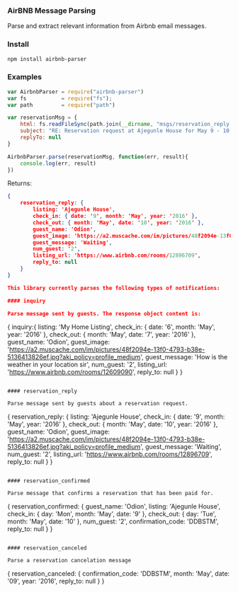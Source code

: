 ### AirBNB Message Parsing

Parse and extract relevant information from Airbnb email messages. 

### Install

```txt
npm install airbnb-parser
```

### Examples


```js
var AirbnbParser = require("airbnb-parser")
var fs 			 = require("fs");
var path 		 = require("path")

var reservationMsg = {
	html: fs.readFileSync(path.join(__dirname, "msgs/reservation_reply.html")).toString("utf-8"),
	subject: "RE: Reservation request at Ajegunle House for May 9 - 10, 2016",
	replyTo: null
}

AirbnbParser.parse(reservationMsg, function(err, result){
	console.log(err, result)
})
```

Returns:

```json
{ 
	reservation_reply: { 
   		listing: 'Ajegunle House',
	    check_in: { date: '9', month: 'May', year: '2016' },
	    check_out: { month: 'May', date: '10', year: '2016' },
	    guest_name: 'Odion',
	    guest_image: 'https://a2.muscache.com/im/pictures/48f2094e-13f0-4793-b38e-5136413826ef.jpg?aki_policy=profile_medium',
	    guest_message: 'Waiting',
	    num_guest: '2',
	    listing_url: 'https://www.airbnb.com/rooms/12896709',
	    reply_to: null 
	} 
}

This library currently parses the following types of notifications:

#### inquiry

Parse message sent by guests. The response object content is:

```
{ 
	inquiry:{ 
   		listing: 'My Home Listing',
     	check_in: { date: '6', month: 'May', year: '2016' },
     	check_out: { month: 'May', date: '7', year: '2016' },
     	guest_name: 'Odion',
     	guest_image: 'https://a2.muscache.com/im/pictures/48f2094e-13f0-4793-b38e-5136413826ef.jpg?aki_policy=profile_medium',
     	guest_message: 'How is the weather in your location sir',
     	num_guest: '2',
     	listing_url: 'https://www.airbnb.com/rooms/12609090',
     	reply_to: null 
    }
}
```

#### reservation_reply

Parse message sent by guests about a reservation request.

```
{ 
	reservation_reply: { 
    	listing: 'Ajegunle House',
     	check_in: { date: '9', month: 'May', year: '2016' },
     	check_out: { month: 'May', date: '10', year: '2016' },
     	guest_name: 'Odion',
     	guest_image: 'https://a2.muscache.com/im/pictures/48f2094e-13f0-4793-b38e-5136413826ef.jpg?aki_policy=profile_medium',
     	guest_message: 'Waiting',
     	num_guest: '2',
     	listing_url: 'https://www.airbnb.com/rooms/12896709',
     	reply_to: null 
    } 
}
```

#### reservation_confirmed

Parse message that confirms a reservation that has been paid for.

```
{ 
	reservation_confirmed: { 
		guest_name: 'Odion',
     	listing: 'Ajegunle House',
     	check_in: { day: 'Mon', month: 'May', date: '9' },
     	check_out: { day: 'Tue', month: 'May', date: '10' },
     	num_guest: '2',
     	confirmation_code: 'DDBSTM',
     	reply_to: null 
     } 
}
```

#### reservation_canceled

Parse a reservation cancelation message

```
{ 
	reservation_canceled: { 
		confirmation_code: 'DDBSTM',
     	month: 'May',
     	date: '09',
     	year: '2016',
     	reply_to: null 
    } 
}
```

